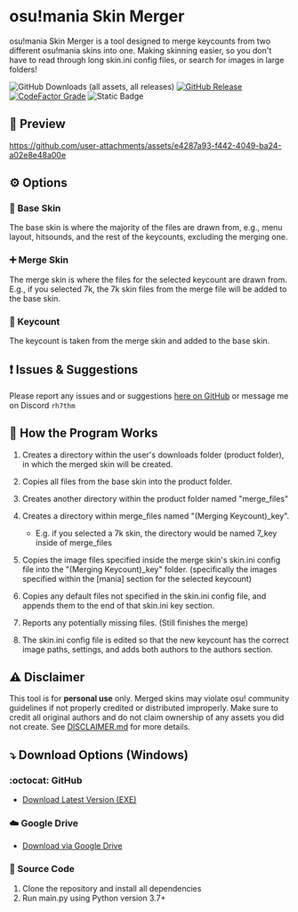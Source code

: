 # osu!mania Skin Merger
osu!mania Skin Merger is a tool designed to merge keycounts from two different osu!mania skins into one. Making skinning easier, so you don't have to read through long skin.ini config files, or search for images in large folders!

![GitHub Downloads (all assets, all releases)](https://img.shields.io/github/downloads/Greenest-Guy/osu-mania-Skin-Merger/total?style=for-the-badge&color=%2389CFF0)
[![GitHub Release](https://img.shields.io/github/v/release/Greenest-Guy/osu-mania-Skin-Merger?style=for-the-badge&color=029cff)](https://github.com/Greenest-Guy/osu-mania-Skin-Merger/releases/latest)
[![CodeFactor Grade](https://img.shields.io/codefactor/grade/github/Greenest-Guy/osu-mania-Skin-Merger?style=for-the-badge)](https://www.codefactor.io/repository/github/greenest-guy/osu-mania-skin-merger)
![Static Badge](https://img.shields.io/badge/Forum%20Post%20-%20pink?style=for-the-badge&logo=osu&link=https%3A%2F%2Fosu.ppy.sh%2Fcommunity%2Fforums%2Ftopics%2F2116834%3Fn%3D1)



## :telescope: Preview
https://github.com/user-attachments/assets/e4287a93-f442-4049-ba24-a02e8e48a00e



## :gear: Options
### :bricks: Base Skin
  The base skin is where the majority of the files are drawn from, e.g., menu layout, hitsounds, and the rest of the keycounts, excluding the merging one.

### :heavy_plus_sign: Merge Skin
  The merge skin is where the files for the selected keycount are drawn from. E.g., if you selected 7k, the 7k skin files from the merge file will be added to the base skin.

### :1234: Keycount
  The keycount is taken from the merge skin and added to the base skin.



## :exclamation: Issues & Suggestions
  Please report any issues and or suggestions [here on GitHub](https://github.com/Greenest-Guy/osu-mania-Skin-Merger/issues) or message me on Discord ```rh7thm```



## :toolbox: How the Program Works
1. Creates a directory within the user's downloads folder (product folder), in which the merged skin will be created.

2. Copies all files from the base skin into the product folder.

3. Creates another directory within the product folder named "merge_files"
   
5. Creates a directory within merge_files named "(Merging Keycount)_key".
     - E.g. if you selected a 7k skin, the directory would be named 7_key inside of merge_files
     
7. Copies the image files specified inside the merge skin's skin.ini config file into the "(Merging Keycount)_key" folder. (specifically the images specified within the [mania] section for the selected keycount)
   
9. Copies any default files not specified in the skin.ini config file, and appends them to the end of that skin.ini key section.

10. Reports any potentially missing files. (Still finishes the merge)

11. The skin.ini config file is edited so that the new keycount has the correct image paths, settings, and adds both authors to the authors section.



## :warning: Disclaimer
  This tool is for **personal use** only. Merged skins may violate osu! community guidelines if not properly credited or distributed improperly. Make sure to credit all original authors and do not claim ownership of any assets you did not create.
  See [DISCLAIMER.md](./DISCLAIMER.md) for more details.
  


## :arrow_heading_down: Download Options (Windows)
### :octocat: GitHub
- [Download Latest Version (EXE)](https://github.com/Greenest-Guy/osu-mania-Skin-Merger/releases/latest)
### :cloud: Google Drive
- [Download via Google Drive](https://drive.google.com/drive/folders/1PNMQrJlja3rPaYmGyrkOC8eXjCaQexuF?usp=sharing)
### :snake: Source Code
1. Clone the repository and install all dependencies
2. Run main.py using Python version 3.7+
